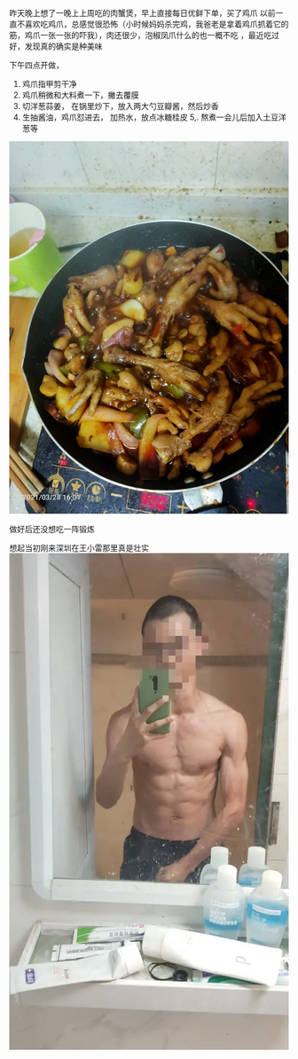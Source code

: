 昨天晚上想了一晚上上周吃的肉蟹煲，早上直接每日优鲜下单，买了鸡爪
以前一直不喜欢吃鸡爪，总感觉很恐怖（小时候妈妈杀完鸡，我爸老是拿着鸡爪抓着它的筋，鸡爪一张一张的吓我），肉还很少，泡椒凤爪什么的也一概不吃
，最近吃过好，发现真的确实是种美味

下午四点开做，
1. 鸡爪指甲剪干净
2. 鸡爪稍微和大料煮一下，撇去覆膜
3. 切洋葱蒜姜， 在锅里炒下，放入两大勺豆瓣酱，然后炒香
4. 生抽酱油，鸡爪怼进去， 加热水，放点冰糖桂皮
5,. 熬煮一会儿后加入土豆洋葱等

![](../img/6904315-c0b6817584b044dd.jpg)



做好后还没想吃一阵锻炼

想起当初刚来深圳在王小雷那里真是壮实
![](../img/6904315-48e74cda0fd93c6f.jpg)
